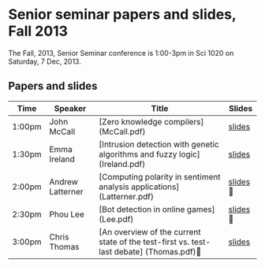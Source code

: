 # Senior seminar papers and slides, Fall 2013

The Fall, 2013, Senior Seminar conference is 1:00-3pm in Sci 1020 on Saturday, 7 Dec, 2013.

## Papers and slides

| Time | Speaker  | Title       | Slides  |
| -----|----------|-------------|---------|
|1:00pm |John McCall |	[Zero knowledge compilers] (McCall.pdf) | [slides](McCallslides.pdf) |
|1:30pm |Emma Ireland |	[Intrusion detection with genetic algorithms and fuzzy logic] 	(Ireland.pdf) | [slides](Irelandslides.pdf) |
|2:00pm |Andrew Latterner | 	[Computing polarity in sentiment analysis applications]	(Latterner.pdf) | [slides](Latternerslides.pdf)🌟 |
|2:30pm |Phou Lee | 	[Bot detection in online games] 	(Lee.pdf) | [slides](Leeslides.pdf)🌟 |
|3:00pm |Chris Thomas | 	[An overview of the current state of the test-first vs. test-last debate] 	(Thomas.pdf)🌟 | [slides](Thomasslides.pdf) |
